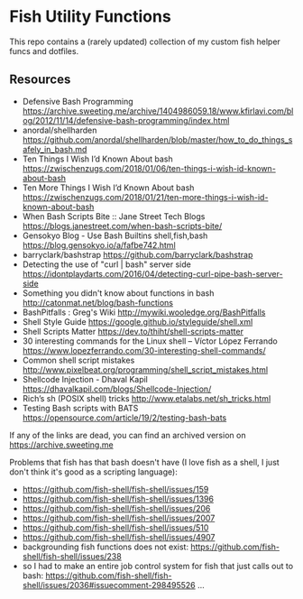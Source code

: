 # Fish Utility Functions

This repo contains a (rarely updated) collection of my custom fish helper funcs and dotfiles.

## Resources

 - Defensive Bash Programming                                             https://archive.sweeting.me/archive/1404986059.18/www.kfirlavi.com/blog/2012/11/14/defensive-bash-programming/index.html
 - anordal/shellharden                                                    https://github.com/anordal/shellharden/blob/master/how_to_do_things_safely_in_bash.md
 - Ten Things I Wish I’d Known About bash                                 https://zwischenzugs.com/2018/01/06/ten-things-i-wish-id-known-about-bash
 - Ten More Things I Wish I’d Known About bash                            https://zwischenzugs.com/2018/01/21/ten-more-things-i-wish-id-known-about-bash
 - When Bash Scripts Bite :: Jane Street Tech Blogs                       https://blogs.janestreet.com/when-bash-scripts-bite/
 - Gensokyo Blog - Use Bash Builtins shell,fish,bash                      https://blog.gensokyo.io/a/fafbe742.html
 - barryclark/bashstrap                                                   https://github.com/barryclark/bashstrap
 - Detecting the use of "curl | bash" server side                         https://idontplaydarts.com/2016/04/detecting-curl-pipe-bash-server-side
 - Something you didn't know about functions in bash                      http://catonmat.net/blog/bash-functions
 - BashPitfalls : Greg's Wiki                                             http://mywiki.wooledge.org/BashPitfalls
 - Shell Style Guide                                                      https://google.github.io/styleguide/shell.xml
 - Shell Scripts Matter                                                   https://dev.to/thiht/shell-scripts-matter
 - 30 interesting commands for the Linux shell – Víctor López Ferrando    https://www.lopezferrando.com/30-interesting-shell-commands/
 - Common shell script mistakes                                           http://www.pixelbeat.org/programming/shell_script_mistakes.html
 - Shellcode Injection - Dhaval Kapil                                     https://dhavalkapil.com/blogs/Shellcode-Injection/
 - Rich’s sh (POSIX shell) tricks                                         http://www.etalabs.net/sh_tricks.html
 - Testing Bash scripts with BATS                                         https://opensource.com/article/19/2/testing-bash-bats

If any of the links are dead, you can find an archived version on https://archive.sweeting.me

Problems that fish has that bash doesn't have (I love fish as a shell, I just don't think it's good as a scripting language):

- https://github.com/fish-shell/fish-shell/issues/159
- https://github.com/fish-shell/fish-shell/issues/1396
- https://github.com/fish-shell/fish-shell/issues/206
- https://github.com/fish-shell/fish-shell/issues/2007
- https://github.com/fish-shell/fish-shell/issues/510
- https://github.com/fish-shell/fish-shell/issues/4907
- backgrounding fish functions does not exist: https://github.com/fish-shell/fish-shell/issues/238
- so I had to make an entire job control system for fish that just calls out to bash: https://github.com/fish-shell/fish-shell/issues/2036#issuecomment-298495526 …

